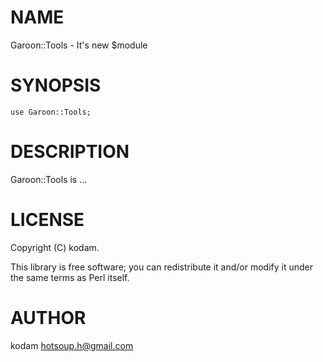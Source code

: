 # NAME

Garoon::Tools - It's new $module

# SYNOPSIS

    use Garoon::Tools;

# DESCRIPTION

Garoon::Tools is ...

# LICENSE

Copyright (C) kodam.

This library is free software; you can redistribute it and/or modify
it under the same terms as Perl itself.

# AUTHOR

kodam <hotsoup.h@gmail.com>
